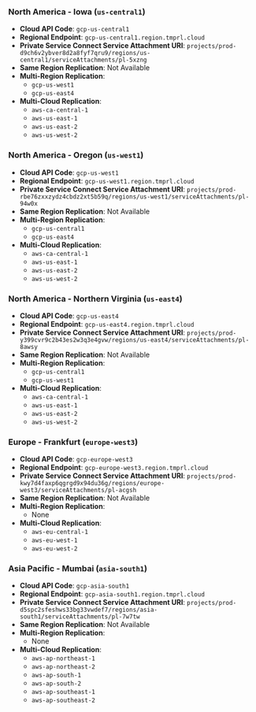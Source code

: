 ### North America - Iowa (`us-central1`)

- **Cloud API Code**: `gcp-us-central1`
- **Regional Endpoint**: `gcp-us-central1.region.tmprl.cloud`
- **Private Service Connect Service Attachment URI**: `projects/prod-d9ch6v2ybver8d2a8fyf7qru9/regions/us-central1/serviceAttachments/pl-5xzng`
- **Same Region Replication**:  Not Available
- **Multi-Region Replication**:
  - `gcp-us-west1`
  - `gcp-us-east4`
- **Multi-Cloud Replication**:
  - `aws-ca-central-1`
  - `aws-us-east-1`
  - `aws-us-east-2`
  - `aws-us-west-2`

### North America - Oregon (`us-west1`)

- **Cloud API Code**: `gcp-us-west1`
- **Regional Endpoint**: `gcp-us-west1.region.tmprl.cloud`
- **Private Service Connect Service Attachment URI**: `projects/prod-rbe76zxxzydz4cbdz2xt5b59q/regions/us-west1/serviceAttachments/pl-94w0x`
- **Same Region Replication**:  Not Available
- **Multi-Region Replication**:
  - `gcp-us-central1`
  - `gcp-us-east4`
- **Multi-Cloud Replication**:
  - `aws-ca-central-1`
  - `aws-us-east-1`
  - `aws-us-east-2`
  - `aws-us-west-2`

### North America - Northern Virginia (`us-east4`)

- **Cloud API Code**: `gcp-us-east4`
- **Regional Endpoint**: `gcp-us-east4.region.tmprl.cloud` 
- **Private Service Connect Service Attachment URI**: `projects/prod-y399cvr9c2b43es2w3q3e4gvw/regions/us-east4/serviceAttachments/pl-8awsy`
- **Same Region Replication**:  Not Available
- **Multi-Region Replication**:
  - `gcp-us-central1`
  - `gcp-us-west1`
- **Multi-Cloud Replication**:
  - `aws-ca-central-1`
  - `aws-us-east-1`
  - `aws-us-east-2`
  - `aws-us-west-2`

### Europe - Frankfurt (`europe-west3`)

- **Cloud API Code**: `gcp-europe-west3`
- **Regional Endpoint**: `gcp-europe-west3.region.tmprl.cloud`
- **Private Service Connect Service Attachment URI**: `projects/prod-kwy7d4faxp6qgrgd9x94du36g/regions/europe-west3/serviceAttachments/pl-acgsh`
- **Same Region Replication**:  Not Available
- **Multi-Region Replication**:
  - None
- **Multi-Cloud Replication**:
  - `aws-eu-central-1`
  - `aws-eu-west-1`
  - `aws-eu-west-2`

### Asia Pacific - Mumbai (`asia-south1`)

- **Cloud API Code**: `gcp-asia-south1`
- **Regional Endpoint**: `gcp-asia-south1.region.tmprl.cloud`
- **Private Service Connect Service Attachment URI**: `projects/prod-d5spc2sfeshws33bg33vwdef7/regions/asia-south1/serviceAttachments/pl-7w7tw`
- **Same Region Replication**:  Not Available
- **Multi-Region Replication**:
  - None
- **Multi-Cloud Replication**:
  - `aws-ap-northeast-1`
  - `aws-ap-northeast-2`
  - `aws-ap-south-1`
  - `aws-ap-south-2`
  - `aws-ap-southeast-1`
  - `aws-ap-southeast-2`
